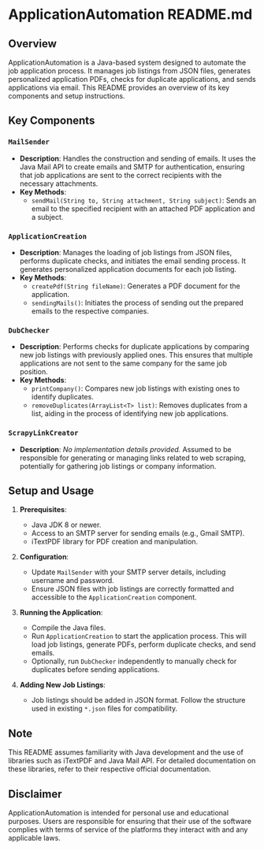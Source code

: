 # ApplicationAutomation README.md

## Overview

ApplicationAutomation is a Java-based system designed to automate the job application process. It manages job listings from JSON files, generates personalized application PDFs, checks for duplicate applications, and sends applications via email. This README provides an overview of its key components and setup instructions.

## Key Components

### `MailSender`
- **Description**: Handles the construction and sending of emails. It uses the Java Mail API to create emails and SMTP for authentication, ensuring that job applications are sent to the correct recipients with the necessary attachments.
- **Key Methods**:
  - `sendMail(String to, String attachment, String subject)`: Sends an email to the specified recipient with an attached PDF application and a subject.

### `ApplicationCreation`
- **Description**: Manages the loading of job listings from JSON files, performs duplicate checks, and initiates the email sending process. It generates personalized application documents for each job listing.
- **Key Methods**:
  - `createPdf(String fileName)`: Generates a PDF document for the application.
  - `sendingMails()`: Initiates the process of sending out the prepared emails to the respective companies.

### `DubChecker`
- **Description**: Performs checks for duplicate applications by comparing new job listings with previously applied ones. This ensures that multiple applications are not sent to the same company for the same job position.
- **Key Methods**:
  - `printCompany()`: Compares new job listings with existing ones to identify duplicates.
  - `removeDuplicates(ArrayList<T> list)`: Removes duplicates from a list, aiding in the process of identifying new job applications.

### `ScrapyLinkCreator`
- **Description**: *No implementation details provided.* Assumed to be responsible for generating or managing links related to web scraping, potentially for gathering job listings or company information.

## Setup and Usage

1. **Prerequisites**:
   - Java JDK 8 or newer.
   - Access to an SMTP server for sending emails (e.g., Gmail SMTP).
   - iTextPDF library for PDF creation and manipulation.

2. **Configuration**:
   - Update `MailSender` with your SMTP server details, including username and password.
   - Ensure JSON files with job listings are correctly formatted and accessible to the `ApplicationCreation` component.

3. **Running the Application**:
   - Compile the Java files.
   - Run `ApplicationCreation` to start the application process. This will load job listings, generate PDFs, perform duplicate checks, and send emails.
   - Optionally, run `DubChecker` independently to manually check for duplicates before sending applications.

4. **Adding New Job Listings**:
   - Job listings should be added in JSON format. Follow the structure used in existing `*.json` files for compatibility.

## Note

This README assumes familiarity with Java development and the use of libraries such as iTextPDF and Java Mail API. For detailed documentation on these libraries, refer to their respective official documentation.

## Disclaimer

ApplicationAutomation is intended for personal use and educational purposes. Users are responsible for ensuring that their use of the software complies with terms of service of the platforms they interact with and any applicable laws.

